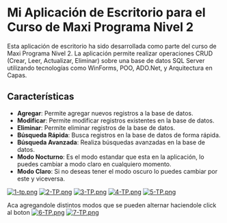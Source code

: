 # Mi Aplicación de Escritorio para el Curso de Maxi Programa Nivel 2

Esta aplicación de escritorio ha sido desarrollada como parte del curso de Maxi Programa Nivel 2. La aplicación permite realizar operaciones CRUD (Crear, Leer, Actualizar, Eliminar) sobre una base de datos SQL Server utilizando tecnologías como WinForms, POO, ADO.Net, y Arquitectura en Capas.

## Características

- **Agregar**: Permite agregar nuevos registros a la base de datos.
- **Modificar**: Permite modificar registros existentes en la base de datos.
- **Eliminar**: Permite eliminar registros de la base de datos.
- **Búsqueda Rápida**: Busca registros en la base de datos de forma rápida.
- **Búsqueda Avanzada**: Realiza búsquedas avanzadas en la base de datos.
- **Modo Nocturno**: Es el modo estandar que esta en la aplicación, lo puedes cambiar a modo claro en cualquiero momento.
- **Modo Claro**: Si no deseas tener el modo oscuro lo puedes cambiar por este y viceversa.

[![1-tp.png](https://i.postimg.cc/zXnvF0st/1-tp.png)](https://postimg.cc/MvpzWbKV)
[![2-TP.png](https://i.postimg.cc/0NHyy3SQ/2-TP.png)](https://postimg.cc/d7rYW54P)
[![3-TP.png](https://i.postimg.cc/FRMFjLDX/3-TP.png)](https://postimg.cc/DJcKhm9x)
[![4-TP.png](https://i.postimg.cc/ry4wqfwV/4-TP.png)](https://postimg.cc/F194ZgS8)
[![5-TP.png](https://i.postimg.cc/J4W40jsb/5-TP.png)](https://postimg.cc/xqtSFJyC)

Aca agregandole distintos modos que se pueden alternar haciendole click al boton
[![6-TP.png](https://i.postimg.cc/7YMP2bzj/6-TP.png)](https://postimg.cc/hfvqFDp0)
[![7-TP.png](https://i.postimg.cc/T3ddqGq1/7-TP.png)](https://postimg.cc/hfYRckYR)
